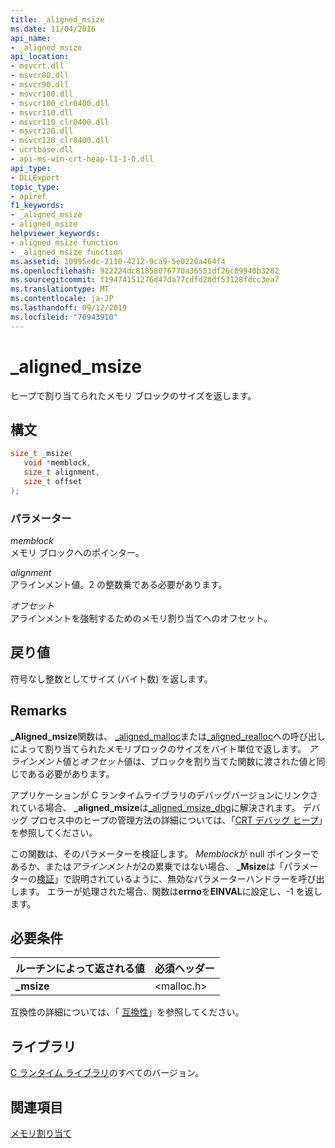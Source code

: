 ```yaml
---
title: _aligned_msize
ms.date: 11/04/2016
api_name:
- _aligned_msize
api_location:
- msvcrt.dll
- msvcr80.dll
- msvcr90.dll
- msvcr100.dll
- msvcr100_clr0400.dll
- msvcr110.dll
- msvcr110_clr0400.dll
- msvcr120.dll
- msvcr120_clr0400.dll
- ucrtbase.dll
- api-ms-win-crt-heap-l1-1-0.dll
api_type:
- DLLExport
topic_type:
- apiref
f1_keywords:
- _aligned_msize
- aligned_msize
helpviewer_keywords:
- aligned_msize function
- _aligned_msize function
ms.assetid: 10995edc-2110-4212-9ca9-5e0220a464f4
ms.openlocfilehash: 922224dc81858076770a36551df26c89940b3282
ms.sourcegitcommit: f19474151276d47da77cdfd20df53128fdcc3ea7
ms.translationtype: MT
ms.contentlocale: ja-JP
ms.lasthandoff: 09/12/2019
ms.locfileid: "70943910"
---
```

# <a name="_aligned_msize"></a>_aligned_msize

ヒープで割り当てられたメモリ ブロックのサイズを返します。

## <a name="syntax"></a>構文

```C
size_t _msize(
   void *memblock,
   size_t alignment,
   size_t offset
);
```

### <a name="parameters"></a>パラメーター

*memblock*<br/>
メモリ ブロックへのポインター。

*alignment*<br/>
アラインメント値。2 の整数乗である必要があります。

*オフセット*<br/>
アラインメントを強制するためのメモリ割り当てへのオフセット。

## <a name="return-value"></a>戻り値

符号なし整数としてサイズ (バイト数) を返します。

## <a name="remarks"></a>Remarks

**_Aligned_msize**関数は、 [_aligned_malloc](aligned-malloc.md)または[_aligned_realloc](aligned-realloc.md)への呼び出しによって割り当てられたメモリブロックのサイズをバイト単位で返します。 *アラインメント*値と*オフセット*値は、ブロックを割り当てた関数に渡された値と同じである必要があります。

アプリケーションが C ランタイムライブラリのデバッグバージョンにリンクされている場合、 **_aligned_msize**は[_aligned_msize_dbg](aligned-msize-dbg.md)に解決されます。 デバッグ プロセス中のヒープの管理方法の詳細については、「[CRT デバッグ ヒープ](/visualstudio/debugger/crt-debug-heap-details)」を参照してください。

この関数は、そのパラメーターを検証します。 *Memblock*が null ポインターであるか、または*アラインメント*が2の累乗ではない場合、 **_Msize**は「パラメーターの[検証](../../c-runtime-library/parameter-validation.md)」で説明されているように、無効なパラメーターハンドラーを呼び出します。 エラーが処理された場合、関数は**errno**を**EINVAL**に設定し、-1 を返します。

## <a name="requirements"></a>必要条件

|ルーチンによって返される値|必須ヘッダー|
|-------------|---------------------|
|**_msize**|\<malloc.h>|

互換性の詳細については、「 [互換性](../../c-runtime-library/compatibility.md)」を参照してください。

## <a name="libraries"></a>ライブラリ

[C ランタイム ライブラリ](../../c-runtime-library/crt-library-features.md)のすべてのバージョン。

## <a name="see-also"></a>関連項目

[メモリ割り当て](../../c-runtime-library/memory-allocation.md)<br/>
